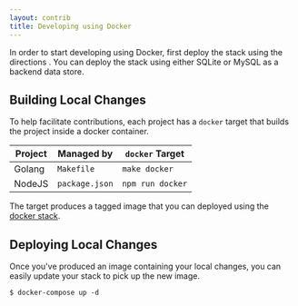 ```yaml
---
layout: contrib
title: Developing using Docker
---
```


In order to start developing using Docker, first deploy the stack using the directions .
You can deploy the stack using either SQLite or MySQL as a backend data store.

## Building Local Changes

To help facilitate contributions, each project has a `docker` target that builds the project inside a docker container.

| Project | Managed by | `docker` Target |
|---|---|---|
| Golang | `Makefile` | `make docker` |
| NodeJS | `package.json` | `npm run docker` |

The target produces a tagged image that you can deployed using the [docker stack](docker).

## Deploying Local Changes

Once you've produced an image containing your local changes, you can easily update your stack to pick up the new image.

```
$ docker-compose up -d
```
